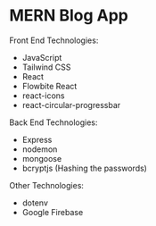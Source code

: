 # MERN Blog App

Front End Technologies:
* JavaScript
* Tailwind CSS
* React
* Flowbite React
* react-icons
* react-circular-progressbar

Back End Technologies:
* Express
* nodemon
* mongoose
* bcryptjs (Hashing the passwords)

Other Technologies:
* dotenv
* Google Firebase
